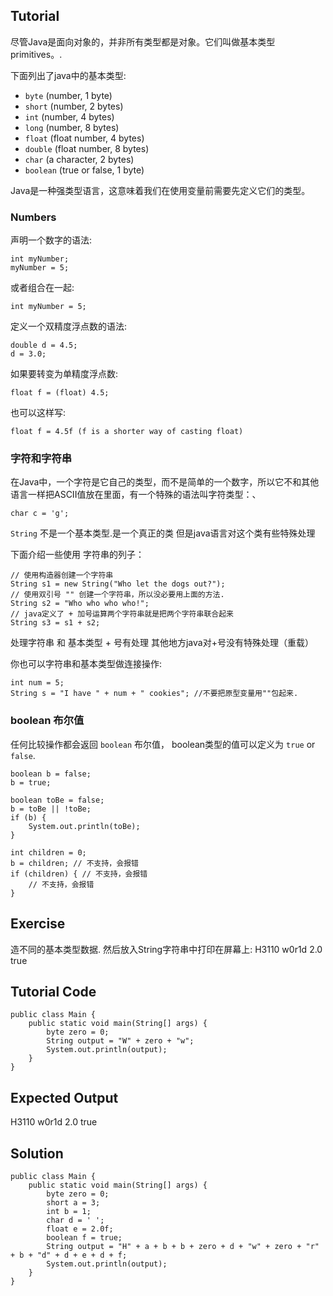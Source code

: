 ﻿Tutorial
--------

尽管Java是面向对象的，并非所有类型都是对象。它们叫做基本类型 primitives。.

下面列出了java中的基本类型:

- `byte` (number, 1 byte)
- `short` (number, 2 bytes)
- `int` (number, 4 bytes)
- `long` (number, 8 bytes)
- `float` (float number, 4 bytes)
- `double` (float number, 8 bytes)
- `char` (a character, 2 bytes)
- `boolean` (true or false, 1 byte)

Java是一种强类型语言，这意味着我们在使用变量前需要先定义它们的类型。

### Numbers

声明一个数字的语法:

    int myNumber;
    myNumber = 5;

或者组合在一起:

    int myNumber = 5;

定义一个双精度浮点数的语法:

    double d = 4.5;
    d = 3.0;

如果要转变为单精度浮点数:

    float f = (float) 4.5;
    
也可以这样写:
	
    float f = 4.5f (f is a shorter way of casting float)

### 字符和字符串

在Java中，一个字符是它自己的类型，而不是简单的一个数字，所以它不和其他语言一样把ASCII值放在里面，有一个特殊的语法叫字符类型：、

    char c = 'g';

`String` 不是一个基本类型.是一个真正的类 但是java语言对这个类有些特殊处理

下面介绍一些使用 字符串的列子：

    // 使用构造器创建一个字符串
    String s1 = new String("Who let the dogs out?");
    // 使用双引号 "" 创建一个字符串，所以没必要用上面的方法.
    String s2 = "Who who who who!";
    // java定义了 + 加号运算两个字符串就是把两个字符串联合起来
    String s3 = s1 + s2;

处理字符串 和 基本类型 + 号有处理  其他地方java对+号没有特殊处理（重载）

你也可以字符串和基本类型做连接操作:

    int num = 5;
    String s = "I have " + num + " cookies"; //不要把原型变量用""包起来.

### boolean 布尔值

任何比较操作都会返回 `boolean` 布尔值， boolean类型的值可以定义为 `true` or `false`.

    boolean b = false;
    b = true;
    
    boolean toBe = false;
    b = toBe || !toBe;
    if (b) {
        System.out.println(toBe);
    }

    int children = 0;
    b = children; // 不支持，会报错
    if (children) { // 不支持，会报错
        // 不支持，会报错
    }
    
Exercise
--------

造不同的基本类型数据. 然后放入String字符串中打印在屏幕上:
H3110 w0r1d 2.0 true

Tutorial Code
-------------

    public class Main {
        public static void main(String[] args) {
            byte zero = 0;
            String output = "W" + zero + "w";
            System.out.println(output);
        }
    }

Expected Output
---------------

H3110 w0r1d 2.0 true

Solution
--------

    public class Main {
        public static void main(String[] args) {
            byte zero = 0;
            short a = 3;
            int b = 1;
            char d = ' ';
            float e = 2.0f;
            boolean f = true;
            String output = "H" + a + b + b + zero + d + "w" + zero + "r" + b + "d" + d + e + d + f;
            System.out.println(output);
        }
    }
